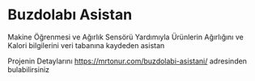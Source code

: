 # Buzdolabı Asistan
 Makine Öğrenmesi ve Ağırlık Sensörü Yardımıyla Ürünlerin Ağırlığını ve Kalori bilgilerini veri tabanına kaydeden asistan

Projenin Detaylarını https://mrtonur.com/buzdolabi-asistani/ adresinden bulabilirsiniz
